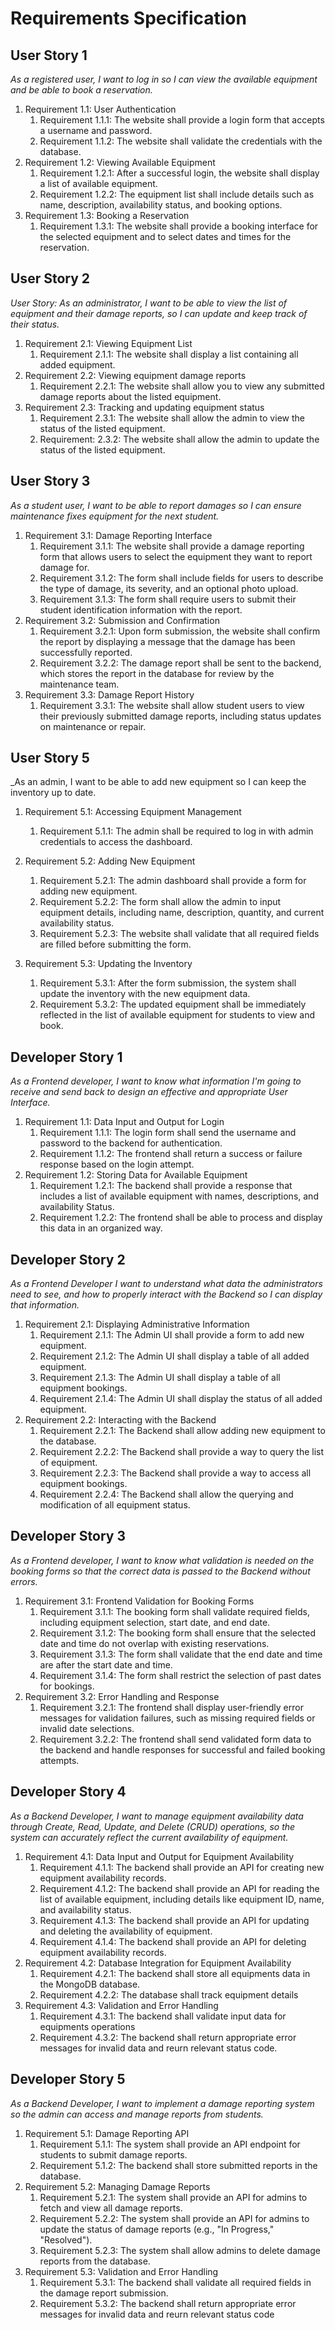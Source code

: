 # Requirements Specification

## User Story 1
_As a registered user, I want to log in so I can view the available equipment and be able to book a reservation._
1. Requirement 1.1: User Authentication
    1. Requirement 1.1.1: The website shall provide a login form that accepts a username and password.
    2. Requirement 1.1.2: The website shall validate the credentials with the database.
2. Requirement 1.2: Viewing Available Equipment
   1. Requirement 1.2.1: After a successful login, the website shall display a list of available equipment.
   2. Requirement 1.2.2: The equipment list shall include details such as name, description, availability status, and booking options.
3.  Requirement 1.3: Booking a Reservation 
    1. Requirement 1.3.1: The website shall provide a booking interface for the selected equipment and to select dates and times for the reservation.

## User Story 2
_User Story: As an administrator, I want to be able to view the list of equipment and their damage reports, so I can update and keep track of their status._
1. Requirement 2.1: Viewing Equipment List
    1. Requirement 2.1.1: The website shall display a list containing all added equipment.
2. Requirement 2.2: Viewing equipment damage reports
    1. Requirement 2.2.1: The website shall allow you to view any submitted damage reports about the listed equipment.
3. Requirement 2.3: Tracking and updating equipment status
    1. Requirement 2.3.1: The website shall allow the admin to view the status of the listed equipment.
    2. Requirement: 2.3.2: The website shall allow the admin to update the status of the listed equipment.
  
## User Story 3
_As a student user, I want to be able to report damages so I can ensure maintenance fixes equipment for the next student._
1. Requirement 3.1: Damage Reporting Interface
	1. Requirement 3.1.1: The website shall provide a damage reporting form that allows users to select the equipment they want to report damage for.
	2. Requirement 3.1.2: The form shall include fields for users to describe the type of damage, its severity, and an optional photo upload.
	3. Requirement 3.1.3: The form shall require users to submit their student identification information with the report.
2. Requirement 3.2: Submission and Confirmation
	1. Requirement 3.2.1: Upon form submission, the website shall confirm the report by displaying a message that the damage has been successfully reported.
	2. Requirement 3.2.2: The damage report shall be sent to the backend, which stores the report in the database for review by the maintenance team.
3. Requirement 3.3: Damage Report History
	1. Requirement 3.3.1: The website shall allow student users to view their previously submitted damage reports, including status updates on maintenance or repair.

## User Story 5
_As an admin, I want to be able to add new equipment so I can keep the inventory up to date.
1. Requirement 5.1: Accessing Equipment Management
    1.	Requirement 5.1.1: The admin shall be required to log in with admin credentials to access the dashboard.

2. Requirement 5.2: Adding New Equipment
    1.	Requirement 5.2.1: The admin dashboard shall provide a form for adding new equipment.
    2.	Requirement 5.2.2: The form shall allow the admin to input equipment details, including name, description, quantity, and current availability status.
    3.	Requirement 5.2.3: The website shall validate that all required fields are filled before submitting the form.

3. Requirement 5.3: Updating the Inventory
    1.	Requirement 5.3.1: After the form submission, the system shall update the inventory with the new equipment data.
    2.	Requirement 5.3.2: The updated equipment shall be immediately reflected in the list of available equipment for students to view and book.


## Developer Story 1
_As a Frontend developer, I want to know what information I'm going to receive and send back to design an effective and appropriate User Interface._
1. Requirement 1.1: Data Input and Output for Login
   1. Requirement 1.1.1: The login form shall send the username and password to the backend for authentication.
   2. Requirement 1.1.2: The frontend shall return a success or failure response based on the login attempt.
2. Requirement 1.2: Storing Data for Available Equipment
   1. Requirement 1.2.1: The backend shall provide a response that includes a list of available equipment with names, descriptions, and availability Status.
   2. Requirement 1.2.2: The frontend shall be able to process and display this data in an organized way.

## Developer Story 2
_As a Frontend Developer I want to understand what data the administrators need to see, and how to properly interact with the Backend so I can display that information._
1. Requirement 2.1: Displaying Administrative Information
   1. Requirement 2.1.1: The Admin UI shall provide a form to add new equipment.
   2. Requirement 2.1.2: The Admin UI shall display a table of all added equipment.
   3. Requirement 2.1.3: The Admin UI shall display a table of all equipment bookings.
   4. Requirement 2.1.4: The Admin UI shall display the status of all added equipment.
2. Requirement 2.2: Interacting with the Backend
   1. Requirement 2.2.1: The Backend shall allow adding new equipment to the database.
   2. Requirement 2.2.2: The Backend shall provide a way to query the list of equipment.
   3. Requirement 2.2.3: The Backend shall provide a way to access all equipment bookings.
   4. Requirement 2.2.4: The Backend shall allow the querying and modification of all equipment status.
  
## Developer Story 3
_As a Frontend developer, I want to know what validation is needed on the booking forms so that the correct data is passed to the Backend without errors._
1. Requirement 3.1: Frontend Validation for Booking Forms
    1. Requirement 3.1.1: The booking form shall validate required fields, including equipment selection, start date, and end date.
    2. Requirement 3.1.2: The booking form shall ensure that the selected date and time do not overlap with existing reservations.
    3. Requirement 3.1.3: The form shall validate that the end date and time are after the start date and time.
    4. Requirement 3.1.4: The form shall restrict the selection of past dates for bookings.
2. Requirement 3.2: Error Handling and Response
    1. Requirement 3.2.1: The frontend shall display user-friendly error messages for validation failures, such as missing required fields or invalid date selections.
    1. Requirement 3.2.2: The frontend shall send validated form data to the backend and handle responses for successful and failed booking attempts.

## Developer Story 4
_As a Backend Developer, I want to manage equipment availability data through Create, Read, Update, and Delete (CRUD) operations, so the system can accurately reflect the current availability of equipment._

1. Requirement 4.1: Data Input and Output for Equipment Availability
    1. Requirement 4.1.1: The backend shall provide an API for creating new equipment availability records.
    2. Requirement 4.1.2: The backend shall provide an API for reading the list of available equipment, including details like equipment ID, name, and availability status.
    3. Requirement 4.1.3: The backend shall provide an API for updating and deleting the availability  of equipment.
    3. Requirement 4.1.4: The backend shall provide an API for deleting equipment availability records.
2. Requirement 4.2: Database Integration for Equipment Availability
    1. Requirement 4.2.1: The backend shall store all equipments data in the MongoDB database.
    2. Requirement 4.2.2: The database shall track equipment details
3. Requirement 4.3: Validation and Error Handling
    1. Requirement 4.3.1: The backend shall validate input data for equipments operations 
    2. Requirement 4.3.2: The backend shall return appropriate error messages for invalid data and reurn relevant status code.

## Developer Story 5
_As a Backend Developer, I want to implement a damage reporting system so the admin can access and manage reports from students._

1. Requirement 5.1: Damage Reporting API
    1. Requirement 5.1.1: The system shall provide an API endpoint for students to submit damage reports.
    2. Requirement 5.1.2: The backend shall store submitted reports in the database.
2. Requirement 5.2: Managing Damage Reports
    1.  Requirement 5.2.1: The system shall provide an API for admins to fetch and view all damage reports.
    2. Requirement 5.2.2: The system shall provide an API for admins to update the status of damage reports (e.g., "In Progress," "Resolved").
    3. Requirement 5.2.3: The system shall allow admins to delete damage reports from the database.
3. Requirement 5.3: Validation and Error Handling
    1. Requirement 5.3.1: The backend shall validate all required fields in the damage report submission.
    2. Requirement 5.3.2: The backend shall return appropriate error messages for invalid data and reurn relevant status code

